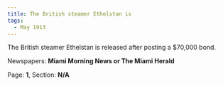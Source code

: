 ```yaml
---  
title: The British steamer Ethelstan is  
tags:  
  - May 1913  
---  
```

  
The British steamer Ethelstan is released after posting a $70,000 bond.  
  
Newspapers: **Miami Morning News or The Miami Herald**  
  
Page: **1**, Section: **N/A** 
